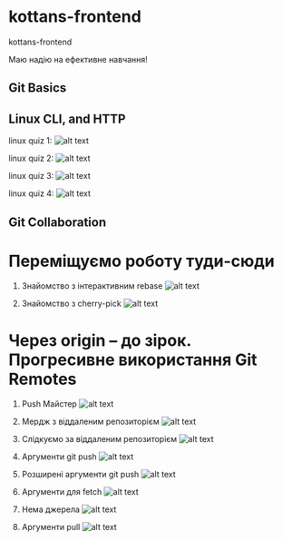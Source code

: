 # kottans-frontend
kottans-frontend 

Маю надію на ефективне навчання!


## Git Basics

## Linux CLI, and HTTP
linux quiz 1:
![alt text](https://github.com/GavryshSergii/kottans-frontend/blob/main/task_linux_cli/quiz_1.png "linux quiz 1")

linux quiz 2:
![alt text](https://github.com/GavryshSergii/kottans-frontend/blob/main/task_linux_cli/quiz_2.png "linux quiz 2")

linux quiz 3:
![alt text](https://github.com/GavryshSergii/kottans-frontend/blob/main/task_linux_cli/quiz_3.png "linux quiz 3")

linux quiz 4:
![alt text](https://github.com/GavryshSergii/kottans-frontend/blob/main/task_linux_cli/quiz_4.png "linux quiz 4")

## Git Collaboration

# Переміщуємо роботу туди-сюди

1. Знайомство з інтерактивним rebase
   ![alt text](https://github.com/GavryshSergii/kottans-frontend/blob/main/task_git_collaboration/move1.png "Знайомство з інтерактивним rebase")
   
2. Знайомство з cherry-pick
   ![alt text](https://github.com/GavryshSergii/kottans-frontend/blob/main/task_git_collaboration/move2.png "Знайомство з cherry-pick")



# Через origin – до зірок. Прогресивне використання Git Remotes

1. Push Майстер
![alt text](https://github.com/GavryshSergii/kottans-frontend/blob/main/task_git_collaboration/remoteAdvanced1.png "Push Майстер")

2. Мердж з віддаленим репозиторієм
![alt text](https://github.com/GavryshSergii/kottans-frontend/blob/main/task_git_collaboration/remoteAdvanced2.png "Мердж з віддаленим репозиторієм")

3. Слідкуємо за віддаленим репозиторієм
![alt text](https://github.com/GavryshSergii/kottans-frontend/blob/main/task_git_collaboration/remoteAdvanced3.png "Слідкуємо за віддаленим репозиторієм")

4. Аргументи git push
![alt text](https://github.com/GavryshSergii/kottans-frontend/blob/main/task_git_collaboration/remoteAdvanced4.png "Аргументи git push")

5. Розширені аргументи git push
![alt text](https://github.com/GavryshSergii/kottans-frontend/blob/main/task_git_collaboration/remoteAdvanced5.png "Розширені аргументи git push")

6. Аргументи для fetch
![alt text](https://github.com/GavryshSergii/kottans-frontend/blob/main/task_git_collaboration/remoteAdvanced6.png "Аргументи для fetch")

7. Нема джерела 
![alt text](https://github.com/GavryshSergii/kottans-frontend/blob/main/task_git_collaboration/remoteAdvanced7.png "Нема джерела")

8. Аргументи pull 
![alt text](https://github.com/GavryshSergii/kottans-frontend/blob/main/task_git_collaboration/remoteAdvanced8.png "Аргументи pull ")

